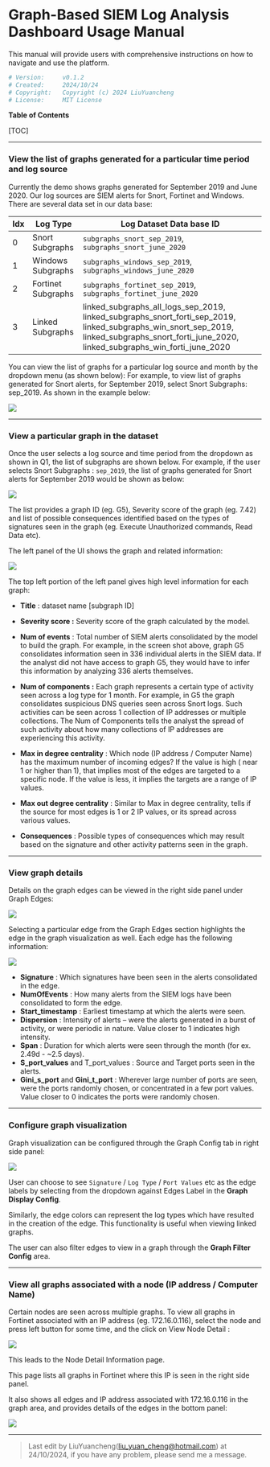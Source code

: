 # Graph-Based SIEM Log Analysis Dashboard Usage Manual

This manual will provide users with comprehensive instructions on how to navigate and use the platform. 

```python
# Version:     v0.1.2
# Created:     2024/10/24
# Copyright:   Copyright (c) 2024 LiuYuancheng
# License:     MIT License 
```

**Table of Contents**

[TOC]

------

### View the list of graphs generated for a particular time period and log source

Currently the demo shows graphs generated for September 2019 and June 2020. Our log sources are SIEM alerts for Snort, Fortinet and Windows. There are several data set in our data base: 

| Idx  | Log Type           | Log Dataset Data base ID                                     |
| ---- | ------------------ | ------------------------------------------------------------ |
| 0    | Snort Subgraphs    | `subgraphs_snort_sep_2019`, `subgraphs_snort_june_2020`      |
| 1    | Windows Subgraphs  | `subgraphs_windows_sep_2019`, `subgraphs_windows_june_2020`  |
| 2    | Fortinet Subgraphs | `subgraphs_fortinet_sep_2019`, `subgraphs_fortinet_june_2020` |
| 3    | Linked Subgraphs   | linked_subgraphs_all_logs_sep_2019, linked_subgraphs_snort_forti_sep_2019, linked_subgraphs_win_snort_sep_2019, linked_subgraphs_snort_forti_june_2020, linked_subgraphs_win_forti_june_2020 |

You can view the list of graphs for a particular log source and month by the dropdown menu (as shown below): For example, to view list of graphs generated for Snort alerts, for September 2019, select Snort Subgraphs: sep_2019. As shown in the example below:

![](doc/img/ums_01.png)



------

### View a particular graph in the dataset

Once the user selects a log source and time period from the dropdown as shown in Q1, the list of subgraphs are shown below. For example, if the user selects Snort Subgraphs : `sep_2019`, the list of graphs generated for Snort alerts for September 2019 would be shown as below: 

![](doc/img/ums_02.png)

The list provides a graph ID (eg. G5), Severity score of the graph (eg. 7.42) and list of possible consequences identified based on the types of signatures seen in the graph (eg. Execute Unauthorized commands, Read Data etc). 

The left panel of the UI shows the graph and related information:

![](doc/img/ums_03.png)

The top left portion of the left panel gives high level information for each graph:

- **Title** : dataset name [subgraph ID]

- **Severity score :** Severity score of the graph calculated by the model. 
- **Num of events** : Total number of SIEM alerts consolidated by the model to build the graph. For example, in the screen shot above, graph G5 consolidates information seen in 336 individual alerts in the SIEM data. If the analyst did not have access to graph G5, they would have to infer this information by analyzing 336 alerts themselves. 
- **Num of components :** Each graph represents a certain type of activity seen across a log type for 1 month. For example, in G5 the graph consolidates suspicious DNS queries seen across Snort logs. Such activities can be seen across 1 collection of IP addresses or multiple collections. The Num of Components tells the analyst the spread of such activity about how many collections of IP addresses are experiencing this activity.
- **Max in degree centrality** : Which node (IP address / Computer Name) has the maximum number of incoming edges? If the value is high ( near 1 or higher than 1), that implies most of the edges are targeted to a specific node. If the value is less, it implies the targets are a range of IP values. 
- **Max out degree centrality** : Similar to Max in degree centrality, tells if the source for most edges is 1 or 2 IP values, or its spread across various values. 
- **Consequences** : Possible types of consequences which may result based on the signature and other activity patterns seen in the graph. 



------

### View graph details

Details on the graph edges can be viewed in the right side panel under Graph Edges:

![](doc/img/ums_04.png)

Selecting a particular edge from the Graph Edges section highlights the edge in the graph visualization as well. Each edge has the following information: 

![](doc/img/ums_05.png)

- **Signature** : Which signatures have been seen in the alerts consolidated in the edge. 
- **NumOfEvents** : How many alerts from the SIEM logs have been consolidated to form the edge. 
- **Start_timestamp** : Earliest timestamp at which the alerts were seen. 
- **Dispersion** : Intensity of alerts – were the alerts generated in a burst of activity, or were periodic in nature. Value closer to 1 indicates high intensity. 
- **Span** : Duration for which alerts were seen through the month (for ex. 2.49d - ~2.5 days). 
- **S_port_values** and T_port_values : Source and Target ports seen in the alerts. 
- **Gini_s_port** and **Gini_t_port** : Wherever large number of ports are seen, were the ports randomly chosen, or concentrated in a few port values. Value closer to 0 indicates the ports were randomly chosen. 



------

### Configure graph visualization

Graph visualization can be configured through the Graph Config tab in right side panel: 

![](doc/img/ums_06.png)

User can choose to see `Signature` / `Log Type` / `Port Values` etc as the edge labels by selecting from the dropdown against Edges Label in the **Graph Display Config**.

Similarly, the edge colors can represent the log types which have resulted in the creation of the edge. This functionality is useful when viewing linked graphs. 

The user can also filter edges to view in a graph through the **Graph Filter Config** area. 



------

### View all graphs associated with a node (IP address / Computer Name)

Certain nodes are seen across multiple graphs. To view all graphs in Fortinet associated with an IP address (eg. 172.16.0.116), select the node and press left button for some time, and the click on View Node Detail :

![](doc/img/ums_07.png)

This leads to the Node Detail Information page. 

This page lists all graphs in Fortinet where this IP is seen in the right side panel. 

It also shows all edges and IP address associated with 172.16.0.116 in the graph area, and provides details of the edges in the bottom panel:

![](doc/img/ums_08.png)



------

>  Last edit by LiuYuancheng(liu_yuan_cheng@hotmail.com) at 24/10/2024,  if you have any problem, please send me a message. 